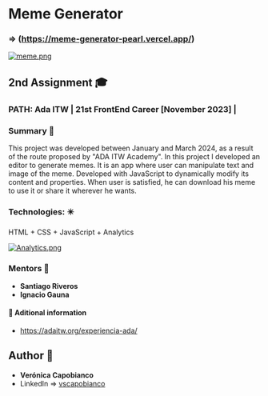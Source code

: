 # Meme Generator 
### => (https://meme-generator-pearl.vercel.app/)


[![meme.png](https://i.postimg.cc/GpcqL2Pb/meme.png)](https://postimg.cc/NKz1bQPn)


## 2nd Assignment :mortar_board:
### PATH: Ada ITW | 21st FrontEnd Career [November 2023] |


### Summary  :memo:
This project was developed between January and March 2024, as a result of the route proposed by "ADA ITW Academy". 
In this project I developed an editor to generate memes. It is an app where user can manipulate text and image of the meme. Developed with JavaScript to dynamically modify its content and properties. When user is satisfied, he can download his meme to use it or share it wherever he wants.


### Technologies: :eight_pointed_black_star:

HTML + CSS + JavaScript + Analytics

[![Analytics.png](https://i.postimg.cc/RVdXwct4/Analytics.png)](https://postimg.cc/qztsT6Q5)


### Mentors :raised_hands:
* **Santiago Riveros**
* **Ignacio Gauna**   

  
#### :round_pushpin: Aditional information 
* https://adaitw.org/experiencia-ada/  
  
  
## Author :woman:
* **Verónica Capobianco**
* LinkedIn => [vscapobianco](https://www.linkedin.com/in/vscapobianco/)

